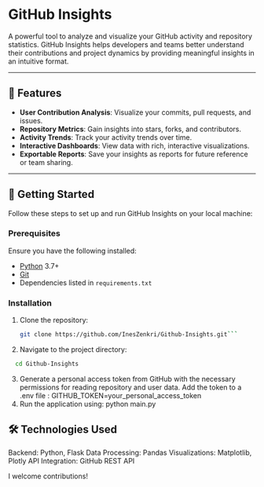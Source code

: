 # GitHub Insights

A powerful tool to analyze and visualize your GitHub activity and repository statistics. GitHub Insights helps developers and teams better understand their contributions and project dynamics by providing meaningful insights in an intuitive format.

---

## 🎯 Features

- **User Contribution Analysis**: Visualize your commits, pull requests, and issues.
- **Repository Metrics**: Gain insights into stars, forks, and contributors.
- **Activity Trends**: Track your activity trends over time.
- **Interactive Dashboards**: View data with rich, interactive visualizations.
- **Exportable Reports**: Save your insights as reports for future reference or team sharing.

---

## 🚀 Getting Started

Follow these steps to set up and run GitHub Insights on your local machine:

### Prerequisites

Ensure you have the following installed:
- [Python](https://www.python.org/) 3.7+
- [Git](https://git-scm.com/)
- Dependencies listed in `requirements.txt`

### Installation

1. Clone the repository:
   ```bash
   git clone https://github.com/InesZenkri/Github-Insights.git```
2. Navigate to the project directory:
 ```bash
   cd Github-Insights
```
3. Generate a personal access token from GitHub with the necessary permissions for reading repository and user data.
Add the token to a .env file :
GITHUB_TOKEN=your_personal_access_token
4. Run the application using:
python main.py

## 🛠️ Technologies Used
Backend: Python, Flask
Data Processing: Pandas
Visualizations: Matplotlib, Plotly
API Integration: GitHub REST API


I welcome contributions! 
